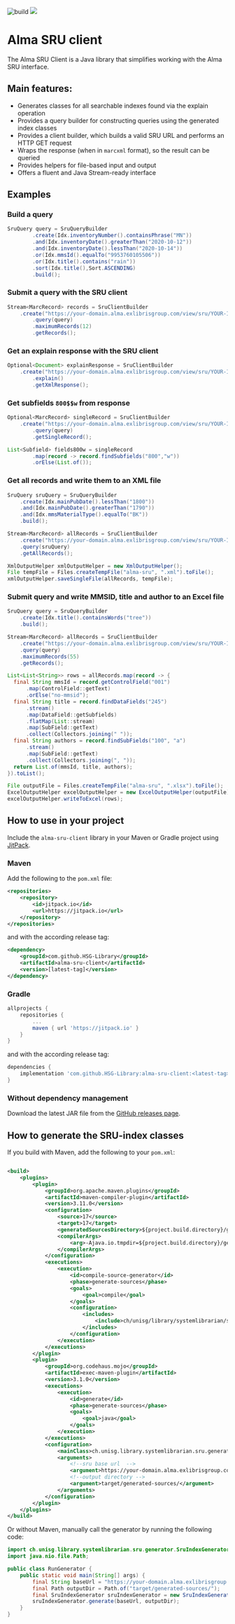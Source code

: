 ![build](https://github.com/HSG-Library/alma-sru-client/actions/workflows/build.yml/badge.svg)
[![](https://jitpack.io/v/HSG-Library/alma-sru-client.svg)](https://jitpack.io/#HSG-Library/alma-sru-client)
# Alma SRU client
The Alma SRU Client is a Java library that simplifies working with the Alma SRU interface.

## Main features:
- Generates classes for all searchable indexes found via the explain operation
- Provides a query builder for constructing queries using the generated index classes
- Provides a client builder, which builds a valid SRU URL and performs an HTTP GET request
- Wraps the response (when in `marcxml` format), so the result can be queried
- Provides helpers for file-based input and output
- Offers a fluent and Java Stream-ready interface

## Examples

### Build a query

```java
SruQuery query = SruQueryBuilder
		.create(Idx.inventoryNumber().containsPhrase("MN"))
		.and(Idx.inventoryDate().greaterThan("2020-10-12"))
		.and(Idx.inventoryDate().lessThan("2020-10-14"))
		.or(Idx.mmsId().equalTo("9953760105506"))
		.or(Idx.title().contains("rain"))
		.sort(Idx.title(),Sort.ASCENDING)
		.build();
```

### Submit a query with the SRU client

```java
Stream<MarcRecord> records = SruClientBuilder
    .create("https://your-domain.alma.exlibrisgroup.com/view/sru/YOUR-INST")
		.query(query)
		.maximumRecords(12)
		.getRecords();
```

### Get an explain response with the SRU client

```java
Optional<Document> explainResponse = SruClientBuilder
    .create("https://your-domain.alma.exlibrisgroup.com/view/sru/YOUR-INST")
		.explain()
		.getXmlResponse();
```

### Get subfields `800$$w` from response

```java
Optional<MarcRecord> singleRecord = SruClientBuilder
    .create("https://your-domain.alma.exlibrisgroup.com/view/sru/YOUR-INST")
		.query(query)
		.getSingleRecord();

List<Subfield> fields800w = singleRecord
		.map(record -> record.findSubfields("800","w"))
		.orElse(List.of());
```

### Get all records and write them to an XML file

```java
SruQuery sruQuery = SruQueryBuilder
    .create(Idx.mainPubDate().lessThan("1800"))
    .and(Idx.mainPubDate().greaterThan("1790"))
    .and(Idx.mmsMaterialType().equalTo("BK"))
    .build();

Stream<MarcRecord> allRecords = SruClientBuilder
    .create("https://your-domain.alma.exlibrisgroup.com/view/sru/YOUR-INST")
    .query(sruQuery)
    .getAllRecords();

XmlOutputHelper xmlOutputHelper = new XmlOutputHelper();
File tempFile = Files.createTempFile("alma-sru", ".xml").toFile();
xmlOutputHelper.saveSingleFile(allRecords, tempFile);
```

### Submit query and write MMSID, title and author to an Excel file

```java
SruQuery query = SruQueryBuilder
    .create(Idx.title().containsWords("tree"))
    .build();

Stream<MarcRecord> allRecords = SruClientBuilder
    .create("https://your-domain.alma.exlibrisgroup.com/view/sru/YOUR-INST")
    .query(query)
    .maximumRecords(55)
    .getRecords();

List<List<String>> rows = allRecords.map(record -> {
  final String mmsId = record.getControlField("001")
      .map(ControlField::getText)
      .orElse("no-mmsid");
  final String title = record.findDataFields("245")
      .stream()
      .map(DataField::getSubfields)
      .flatMap(List::stream)
      .map(SubField::getText)
      .collect(Collectors.joining(" "));
  final String authors = record.findSubFields("100", "a")
      .stream()
      .map(SubField::getText)
      .collect(Collectors.joining(", "));
  return List.of(mmsId, title, authors);
}).toList();

File outputFile = Files.createTempFile("alma-sru", ".xlsx").toFile();
ExcelOutputHelper excelOutputHelper = new ExcelOutputHelper(outputFile);
excelOutputHelper.writeToExcel(rows);
```


## How to use in your project

Include the `alma-sru-client` library in your Maven or Gradle project using [JitPack](https://jitpack.io/).

### Maven

Add the following to the `pom.xml` file:

```xml
<repositories>
	<repository>
		<id>jitpack.io</id>
		<url>https://jitpack.io</url>
	</repository>
</repositories>
```

and with the according release tag:

```xml
<dependency>
	<groupId>com.github.HSG-Library</groupId>
	<artifactId>alma-sru-client</artifactId>
	<version>[latest-tag]</version>
</dependency>
```

### Gradle

```groovy
allprojects {
    repositories {
        ...
        maven { url 'https://jitpack.io' }
    }
}
```

and with the according release tag:

```groovy
dependencies {
    implementation 'com.github.HSG-Library:alma-sru-client:<latest-tag>'
}
```

### Without dependency management
Download the latest JAR file from the [GitHub releases page](https://github.com/HSG-Library/alma-sru-client/releases
).

## How to generate the SRU-index classes

If you build with Maven, add the following to your `pom.xml`:

```xml

<build>
	<plugins>
		<plugin>
			<groupId>org.apache.maven.plugins</groupId>
			<artifactId>maven-compiler-plugin</artifactId>
			<version>3.11.0</version>
			<configuration>
				<source>17</source>
				<target>17</target>
				<generatedSourcesDirectory>${project.build.directory}/generated-sources</generatedSourcesDirectory>
				<compilerArgs>
					<arg>-Ajava.io.tmpdir=${project.build.directory}/generated-sources</arg>
				</compilerArgs>
			</configuration>
			<executions>
				<execution>
					<id>compile-source-generator</id>
					<phase>generate-sources</phase>
					<goals>
						<goal>compile</goal>
					</goals>
					<configuration>
						<includes>
							<include>ch/unisg/library/systemlibrarian/sru/generator/*.java</include>
						</includes>
					</configuration>
				</execution>
			</executions>
		</plugin>
		<plugin>
			<groupId>org.codehaus.mojo</groupId>
			<artifactId>exec-maven-plugin</artifactId>
			<version>3.1.0</version>
			<executions>
				<execution>
					<id>generate</id>
					<phase>generate-sources</phase>
					<goals>
						<goal>java</goal>
					</goals>
				</execution>
			</executions>
			<configuration>
				<mainClass>ch.unisg.library.systemlibrarian.sru.generator.SruIndexGenerator</mainClass>
				<arguments>
					<!--sru base url  -->
					<argument>https://your-domain.alma.exlibrisgroup.com/view/sru/YOUR-INST</argument>
					<!--output directory -->
					<argument>target/generated-sources/</argument>
				</arguments>
			</configuration>
		</plugin>
	</plugins>
</build>
```
Or without Maven, manually call the generator by running the following code:
```java 
import ch.unisg.library.systemlibrarian.sru.generator.SruIndexGenerator;
import java.nio.file.Path;

public class RunGenerator {
	public static void main(String[] args) {
		final String baseUrl = "https://your-domain.alma.exlibrisgroup.com/view/sru/YOUR-INST";
		final Path outputDir = Path.of("target/generated-sources/");
		final SruIndexGenerator sruIndexGenerator = new SruIndexGenerator();
		sruIndexGenerator.generate(baseUrl, outputDir);
	}
}
```
